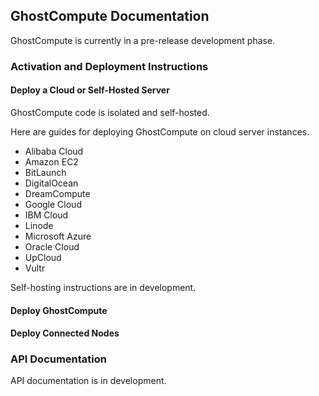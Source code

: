 ## GhostCompute Documentation

GhostCompute is currently in a pre-release development phase.

### Activation and Deployment Instructions

#### Deploy a Cloud or Self-Hosted Server

GhostCompute code is isolated and self-hosted.

Here are guides for deploying GhostCompute on cloud server instances.

- Alibaba Cloud
- Amazon EC2
- BitLaunch
- DigitalOcean
- DreamCompute
- Google Cloud
- IBM Cloud
- Linode
- Microsoft Azure
- Oracle Cloud
- UpCloud
- Vultr

Self-hosting instructions are in development.

#### Deploy GhostCompute

#### Deploy Connected Nodes

### API Documentation

API documentation is in development.
